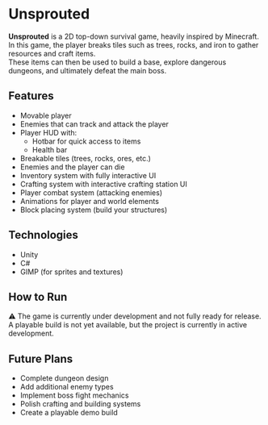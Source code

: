 # Unsprouted

**Unsprouted** is a 2D top-down survival game, heavily inspired by Minecraft.  
In this game, the player breaks tiles such as trees, rocks, and iron to gather resources and craft items.  
These items can then be used to build a base, explore dangerous dungeons, and ultimately defeat the main boss.

## Features

- Movable player
- Enemies that can track and attack the player
- Player HUD with:
  - Hotbar for quick access to items
  - Health bar
- Breakable tiles (trees, rocks, ores, etc.)
- Enemies and the player can die
- Inventory system with fully interactive UI
- Crafting system with interactive crafting station UI
- Player combat system (attacking enemies)
- Animations for player and world elements
- Block placing system (build your structures)

## Technologies

- Unity
- C#
- GIMP (for sprites and textures)

## How to Run

⚠️ The game is currently under development and not fully ready for release.  
A playable build is not yet available, but the project is currently in active development.

## Future Plans

- Complete dungeon design
- Add additional enemy types
- Implement boss fight mechanics
- Polish crafting and building systems
- Create a playable demo build
